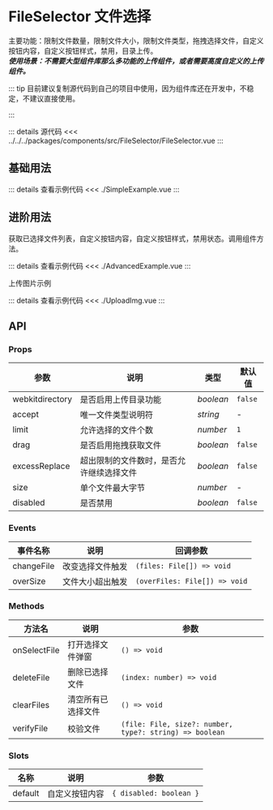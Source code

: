 <script setup lang="ts">
import UploadImg from './UploadImg.vue'
import SimpleExample from './SimpleExample.vue'
import AdvancedExample from './AdvancedExample.vue'
</script>
# FileSelector 文件选择

主要功能：限制文件数量，限制文件大小，限制文件类型，拖拽选择文件，自定义按钮内容，自定义按钮样式，禁用，目录上传。  
***使用场景：不需要大型组件库那么多功能的上传组件，或者需要高度自定义的上传组件。***

::: tip
目前建议复制源代码到自己的项目中使用，因为组件库还在开发中，不稳定，不建议直接使用。  

:::

::: details 源代码
<<< ../../../packages/components/src/FileSelector/FileSelector.vue
:::

## 基础用法

<SimpleExample />

::: details 查看示例代码
<<< ./SimpleExample.vue
:::

## 进阶用法

获取已选择文件列表，自定义按钮内容，自定义按钮样式，禁用状态。调用组件方法。

<AdvancedExample />

::: details 查看示例代码
<<< ./AdvancedExample.vue
:::

上传图片示例

<UploadImg />
::: details 查看示例代码
<<< ./UploadImg.vue
:::

## API

### Props

| 参数 | 说明 | 类型 | 默认值 |
| --- | --- | --- | --- |
| webkitdirectory | 是否启用上传目录功能 | _boolean_ | `false` |
| accept | 唯一文件类型说明符 | _string_ | - |
| limit | 允许选择的文件个数 | _number_ | `1` |
| drag | 是否启用拖拽获取文件 | _boolean_ | `false` | 
| excessReplace | 超出限制的文件数时，是否允许继续选择文件 | _boolean_ | `false` | 
| size | 单个文件最大字节 | _number_ | - | 
| disabled | 是否禁用 | _boolean_ | `false` | 

### Events

| 事件名称 | 说明 | 回调参数 |
| --- | --- | --- | 
| changeFile | 改变选择文件触发 | `(files: File[]) => void` | 
| overSize | 文件大小超出触发 | `(overFiles: File[]) => void` | 

### Methods

| 方法名 | 说明 | 参数 |
| --- | --- | --- |
| onSelectFile | 打开选择文件弹窗 | `() => void` |
| deleteFile | 删除已选择文件 | `(index: number) => void` |
| clearFiles | 清空所有已选择文件 | `() => void` |
| verifyFile | 校验文件 | `(file: File, size?: number, type?: string) => boolean` |

### Slots

| 名称 | 说明 | 参数 | 
| --- | --- | --- |
| default | 自定义按钮内容 | `{ disabled: boolean }` |
